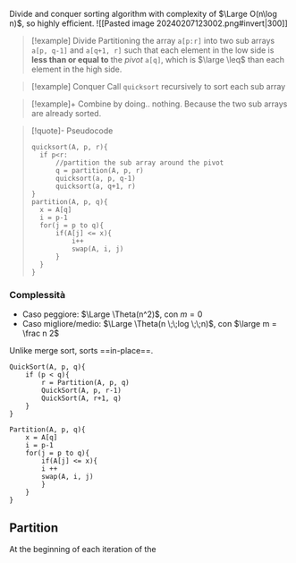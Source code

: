 Divide and conquer sorting algorithm with complexity of $\Large O(n\log n)$, so highly efficient. 
![[Pasted image 20240207123002.png#invert|300]]
> [!example] Divide
> Partitioning the array `a[p:r]` into two sub arrays `a[p, q-1]` and `a[q+1, r]` such that each element in the low side is **less than or equal to** the *pivot* `a[q]`, which is $\large \leq$ than each element in the high side. 

> [!example] Conquer
> Call `quicksort` recursively to sort each sub array 

> [!example]+ Combine 
> by doing.. nothing. Because the two sub arrays are already sorted. 

> [!quote]- Pseudocode
> 
> ```clike 
> quicksort(A, p, r){
> 	if p<r:
> 		//partition the sub array around the pivot
> 		q = partition(A, p, r)
> 		quicksort(a, p, q-1)
> 		quicksort(a, q+1, r)
> }
> partition(A, p, q){
> 	x = A[q]
> 	i = p-1
> 	for(j = p to q){
> 		if(A[j] <= x){
> 			i++
> 			swap(A, i, j)
> 		}
> 	}
> }
> ```
> 

### Complessità 
- Caso peggiore: $\Large \Theta(n^2)$, con $m = 0$
- Caso migliore/medio: $\Large \Theta(n \;\;log \;\;n)$, con $\large m = \frac n 2$ 

Unlike merge sort, sorts ==in-place==. 




```clike
QuickSort(A, p, q){
	if (p < q){
		r = Partition(A, p, q)
		QuickSort(A, p, r-1)
		QuickSort(A, r+1, q)
	}
}
 
Partition(A, p, q){
	x = A[q]
	i = p-1
	for(j = p to q){
		if(A[j] <= x){
		i ++
		swap(A, i, j)
		}
	}
}
```

## Partition 
At the beginning of each iteration of the 


